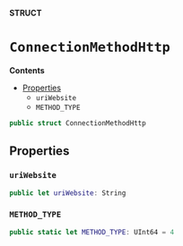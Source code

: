 **STRUCT**

# `ConnectionMethodHttp`

**Contents**

- [Properties](#properties)
  - `uriWebsite`
  - `METHOD_TYPE`

```swift
public struct ConnectionMethodHttp
```

## Properties
### `uriWebsite`

```swift
public let uriWebsite: String
```

### `METHOD_TYPE`

```swift
public static let METHOD_TYPE: UInt64 = 4
```
